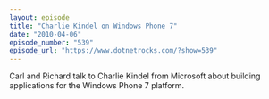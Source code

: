 ```yaml
---
layout: episode
title: "Charlie Kindel on Windows Phone 7"
date: "2010-04-06"
episode_number: "539"
episode_url: "https://www.dotnetrocks.com/?show=539"
---
```


Carl and Richard talk to Charlie Kindel from Microsoft about building applications for the Windows Phone 7 platform.
